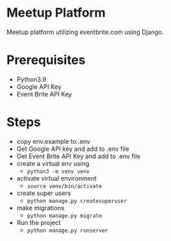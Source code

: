 # Meetup Platform
Meetup platform utilizing eventbrite.com using Django.

# Prerequisites
- Python3.9
- Google API Key
- Event Brite API Key

# Steps
- copy env.example to .env
- Get Google API key and add to .env file
- Get Event Brite API Key and add to .env file
- create a virtual env using
  - `python3 -m venv venv`
- activate virtual environment
  - `source venv/bin/activate`
- create super users
  - `python manage.py createsuperuser`
- make migrations
  - `python manage.py migrate`
- Run the project
  - `python manage.py runserver`